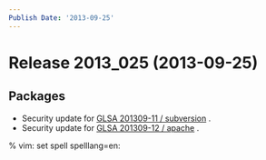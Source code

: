 ```yaml
---
Publish Date: '2013-09-25'
---
```


# Release 2013_025 (2013-09-25)

## Packages

- Security update for [GLSA 201309-11 / subversion](http://www.gentoo.org/security/en/glsa/glsa-201309-11.xml) .
- Security update for [GLSA 201309-12 / apache](http://www.gentoo.org/security/en/glsa/glsa-201309-12.xml) .

% vim: set spell spelllang=en:
